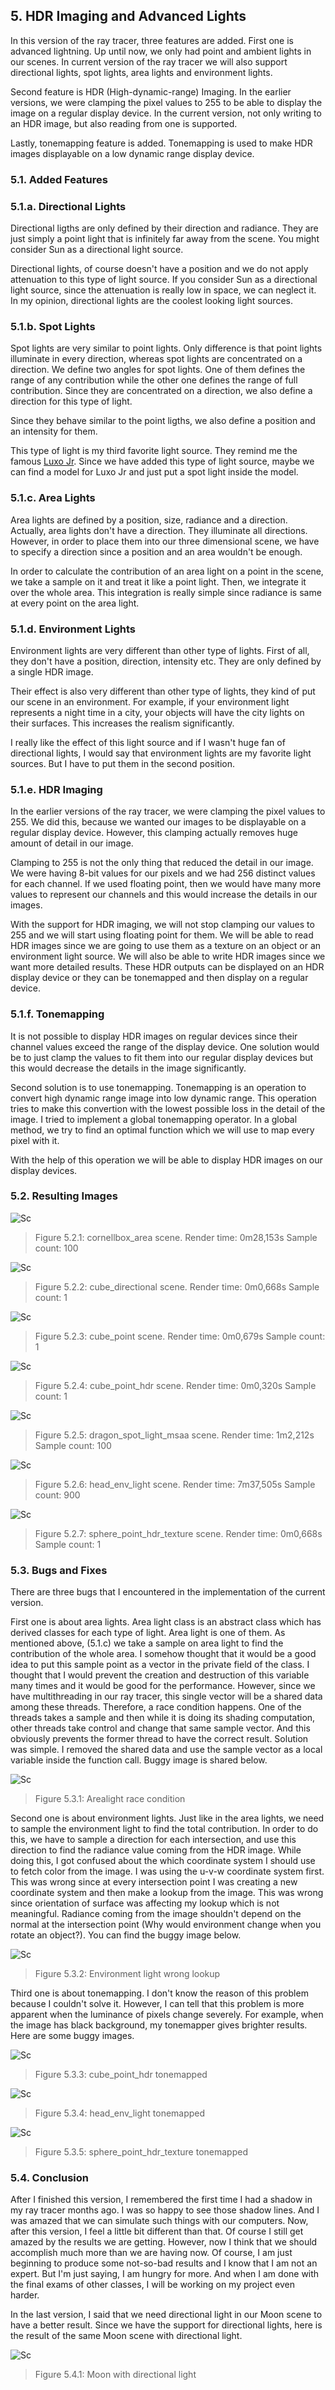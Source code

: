 ## 5. HDR Imaging and Advanced Lights

In this version of the ray tracer, three features are added. First one is advanced lightning. Up until now, we only had point and ambient lights in our scenes. In current version of the ray tracer we will also support directional lights, spot lights, area lights and environment lights.

Second feature is HDR (High-dynamic-range) Imaging. In the earlier versions, we were clamping the pixel values to 255 to be able to display the image on a regular display device. In the current version, not only writing to an HDR image, but also reading from one is supported.

Lastly, tonemapping feature is added. Tonemapping is used to make HDR images displayable on a low dynamic range display device.

### 5.1. Added Features

### 5.1.a. Directional Lights

Directional ligths are only defined by their direction and radiance. They are just simply a point light that is infinitely far away from the scene. You might consider Sun as a directional light source. 

Directional lights, of course doesn't have a position and we do not apply attenuation to this type of light source. If you consider Sun as a directional light source, since the attenuation is really low in space, we can neglect it. In my opinion, directional lights are the coolest looking light sources.

### 5.1.b. Spot Lights

Spot lights are very similar to point lights. Only difference is that point lights illuminate in every direction, whereas spot lights are concentrated on a direction. We define two angles for spot lights. One of them defines the range of any contribution while the other one defines the range of full contribution. Since they are concentrated on a direction, we also define a direction for this type of light.

Since they behave similar to the point ligths, we also define a position and an intensity for them.

This type of light is my third favorite light source. They remind me the famous [Luxo Jr](https://en.wikipedia.org/wiki/Luxo_Jr.). Since we have added this type of light source, maybe we can find a model for Luxo Jr and just put a spot light inside the model.

### 5.1.c. Area Lights

Area lights are defined by a position, size, radiance and a direction. Actually, area lights don't have a direction. They illuminate all directions. However, in order to place them into our three dimensional scene, we have to specify a direction since a position and an area wouldn't be enough.

In order to calculate the contribution of an area light on a point in the scene, we take a sample on it and treat it like a point light. Then, we integrate it over the whole area. This integration is really simple since radiance is same at every point on the area light.

### 5.1.d. Environment Lights

Environment lights are very different than other type of lights. First of all, they don't have a position, direction, intensity etc. They are only defined by a single HDR image. 

Their effect is also very different than other type of lights, they kind of put our scene in an environment. For example, if your environment light represents a night time in a city, your objects will have the city lights on their surfaces. This increases the realism significantly.

I really like the effect of this light source and if I wasn't huge fan of directional lights, I would say that environment lights are my favorite light sources. But I have to put them in the second position.

### 5.1.e. HDR Imaging

In the earlier versions of the ray tracer, we were clamping the pixel values to 255. We did this, because we wanted our images to be displayable on a regular display device. However, this clamping actually removes huge amount of detail in our image.

Clamping to 255 is not the only thing that reduced the detail in our image. We were having 8-bit values for our pixels and we had 256 distinct values for each channel. If we used floating point, then we would have many more values to represent our channels and this would increase the details in our images.

With the support for HDR imaging, we will not stop clamping our values to 255 and we will start using floating point for them. We will be able to read HDR images since we are going to use them as a texture on an object or an environment light source. We will also be able to write HDR images since we want more detailed results. These HDR outputs can be displayed on an HDR display device or they can be tonemapped and then display on a regular device.

### 5.1.f. Tonemapping

It is not possible to display HDR images on regular devices since their channel values exceed the range of the display device. One solution would be to just clamp the values to fit them into our regular display devices but this would decrease the details in the image significantly.

Second solution is to use tonemapping. Tonemapping is an operation to convert high dynamic range image into low dynamic range. This operation tries to make this convertion with the lowest possible loss in the detail of the image. I tried to implement a global tonemapping operator. In a global method, we try to find an optimal function which we will use to map every pixel with it.

With the help of this operation we will be able to display HDR images on our display devices.

### 5.2. Resulting Images

![Sc](/assets/hw5/hw5-2-1.jpg)

> Figure 5.2.1: cornellbox_area scene. Render time: 0m28,153s Sample count: 100

![Sc](/assets/hw5/hw5-2-2.jpg)

> Figure 5.2.2: cube_directional scene. Render time: 0m0,668s Sample count: 1

![Sc](/assets/hw5/hw5-2-3.jpg)

> Figure 5.2.3: cube_point scene. Render time: 0m0,679s Sample count: 1

![Sc](/assets/hw5/hw5-2-4.jpg)

> Figure 5.2.4: cube_point_hdr scene. Render time: 0m0,320s Sample count: 1

![Sc](/assets/hw5/hw5-2-5.jpg)

> Figure 5.2.5: dragon_spot_light_msaa scene. Render time: 1m2,212s Sample count: 100

![Sc](/assets/hw5/hw5-2-6.jpg)

> Figure 5.2.6: head_env_light scene. Render time: 7m37,505s Sample count: 900

![Sc](/assets/hw5/hw5-2-7.jpg)

> Figure 5.2.7: sphere_point_hdr_texture scene. Render time: 0m0,668s Sample count: 1

### 5.3. Bugs and Fixes

There are three bugs that I encountered in the implementation of the current version.

First one is about area lights. Area light class is an abstract class which has derived classes for each type of light. Area light is one of them. As mentioned above, (5.1.c) we take a sample on area light to find the contribution of the whole area. I somehow thought that it would be a good idea to put this sample point as a vector in the private field of the class. I thought that I would prevent the creation and destruction of this variable many times and it would be good for the performance. However, since we have multithreading in our ray tracer, this single vector will be a shared data among these threads. Therefore, a race condition happens. One of the threads takes a sample and then while it is doing its shading computation, other threads take control and change that same sample vector. And this obviously prevents the former thread to have the correct result. Solution was simple. I removed the shared data and use the sample vector as a local variable inside the function call. Buggy image is shared below.

![Sc](/assets/hw5/hw5-3-1.jpg)

> Figure 5.3.1: Arealight race condition 

Second one is about environment lights. Just like in the area lights, we need to sample the environment light to find the total contribution. In order to do this, we have to sample a direction for each intersection, and use this direction to find the radiance value coming from the HDR image. While doing this, I got confused about the which coordinate system I should use to fetch color from the image. I was using the u-v-w coordinate system first. This was wrong since at every intersection point I was creating a new coordinate system and then make a lookup from the image. This was wrong since orientation of surface was affecting my lookup which is not meaningful. Radiance coming from the image shouldn't depend on the normal at the intersection point (Why would environment change when you rotate an object?). You can find the buggy image below.

![Sc](/assets/hw5/hw5-3-2.jpg)

> Figure 5.3.2: Environment light wrong lookup 

Third one is about tonemapping. I don't know the reason of this problem because I couldn't solve it. However, I can tell that this problem is more apparent when the luminance of pixels change severely. For example, when the image has black background, my tonemapper gives brighter results. Here are some buggy images.

![Sc](/assets/hw5/hw5-3-3.jpg)

> Figure 5.3.3: cube_point_hdr tonemapped 

![Sc](/assets/hw5/hw5-3-4.jpg)

> Figure 5.3.4: head_env_light tonemapped

![Sc](/assets/hw5/hw5-3-5.jpg)

> Figure 5.3.5: sphere_point_hdr_texture tonemapped

### 5.4. Conclusion

After I finished this version, I remembered the first time I had a shadow in my ray tracer months ago. I was so happy to see those shadow lines. And I was amazed that we can simulate such things with our computers. Now, after this version, I feel a little bit different than that. Of course I still get amazed by the results we are getting. However, now I think that we should accomplish much more than we are having now. Of course, I am just beginning to produce some not-so-bad results and I know that I am not an expert. But I'm just saying, I am hungry for more. And when I am done with the final exams of other classes, I will be working on my project even harder.

In the last version, I said that we need directional light in our Moon scene to have a better result. Since we have the support for directional lights, here is the result of the same Moon scene with directional light.

![Sc](/assets/hw5/hw5-4-1.jpg)

> Figure 5.4.1: Moon with directional light